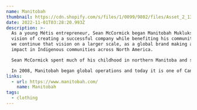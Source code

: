 ```yaml
---
name: Manitobah
thumbnail: https://cdn.shopify.com/s/files/1/0099/9802/files/Asset_2_130x@2x.png?v=1658420223
date: 2022-11-01T03:28:20.993Z
description: >-
  As a young Métis entrepreneur, Sean McCormick began Manitobah Mukluks with the
  vision of creating a successful company while benefiting his community. Today
  we continue that vision on a larger scale, as a global brand making a positive
  impact in Indigenous communities across North America.

  Sean McCormick spent much of his childhood in northern Manitoba and started selling leather and fur while still in high school. In 1990, he established a trading post where Indigenous artisans traded handmade mukluks and moccasins for tanned leather, skins and furs. During this time, Sean saw an even greater opportunity to connect members of his community to the growing demand for authentic Indigenous footwear. In 1996, after completing the Manitoba Aboriginal Youth Entrepreneurship Training Program, Sean created the business plan and framework that would become Manitobah.

  In 2008, Manitobah began global operations and today it is one of Canada’s fastest growing companies, with employees and customers world-wide. Despite the rapid success and growth of the brand, Manitobah remains connected to its roots and continues to provide authentic, Indigenous-designed products that return value to Indigenous communities.
links:
  - url: https://www.manitobah.com/
    name: Manitobah
tags:
  - clothing
---
```

